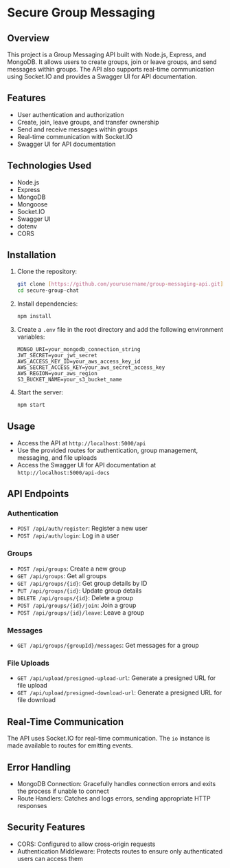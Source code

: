 # Secure Group Messaging

## Overview

This project is a Group Messaging API built with Node.js, Express, and MongoDB. It allows users to create groups, join or leave groups, and send messages within groups. The API also supports real-time communication using Socket.IO and provides a Swagger UI for API documentation.

## Features

- User authentication and authorization
- Create, join, leave groups, and transfer ownership
- Send and receive messages within groups
- Real-time communication with Socket.IO
- Swagger UI for API documentation

## Technologies Used

- Node.js
- Express
- MongoDB
- Mongoose
- Socket.IO
- Swagger UI
- dotenv
- CORS

## Installation

1. Clone the repository:
   ```bash
   git clone [https://github.com/yourusername/group-messaging-api.git](https://github.com/manojkumarmit/secure-group-chat.git)
   cd secure-group-chat
   ```

2. Install dependencies:
   ```bash
   npm install
   ```

3. Create a `.env` file in the root directory and add the following environment variables:
   ```
   MONGO_URI=your_mongodb_connection_string
   JWT_SECRET=your_jwt_secret
   AWS_ACCESS_KEY_ID=your_aws_access_key_id
   AWS_SECRET_ACCESS_KEY=your_aws_secret_access_key
   AWS_REGION=your_aws_region
   S3_BUCKET_NAME=your_s3_bucket_name
   ```

4. Start the server:
   ```bash
   npm start
   ```

## Usage

- Access the API at `http://localhost:5000/api`
- Use the provided routes for authentication, group management, messaging, and file uploads
- Access the Swagger UI for API documentation at `http://localhost:5000/api-docs`

## API Endpoints

### Authentication

- `POST /api/auth/register`: Register a new user
- `POST /api/auth/login`: Log in a user

### Groups

- `POST /api/groups`: Create a new group
- `GET /api/groups`: Get all groups
- `GET /api/groups/{id}`: Get group details by ID
- `PUT /api/groups/{id}`: Update group details
- `DELETE /api/groups/{id}`: Delete a group
- `POST /api/groups/{id}/join`: Join a group
- `POST /api/groups/{id}/leave`: Leave a group

### Messages

- `GET /api/groups/{groupId}/messages`: Get messages for a group

### File Uploads

- `GET /api/upload/presigned-upload-url`: Generate a presigned URL for file upload
- `GET /api/upload/presigned-download-url`: Generate a presigned URL for file download

## Real-Time Communication

The API uses Socket.IO for real-time communication. The `io` instance is made available to routes for emitting events.

## Error Handling

- MongoDB Connection: Gracefully handles connection errors and exits the process if unable to connect
- Route Handlers: Catches and logs errors, sending appropriate HTTP responses

## Security Features

- CORS: Configured to allow cross-origin requests
- Authentication Middleware: Protects routes to ensure only authenticated users can access them
